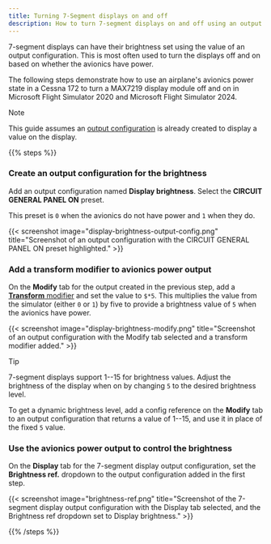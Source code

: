 ```yaml
---
title: Turning 7-Segment displays on and off
description: How to turn 7-segment displays on and off using an output configuration.
---
```


7-segment displays can have their brightness set using the value of an output configuration. This is most often used to turn the displays off and on based on whether the avionics have power.

The following steps demonstrate how to use an airplane's avionics power state in a Cessna 172 to turn a MAX7219 display module off and on in Microsoft Flight Simulator 2020 and Microsoft Flight Simulator 2024.

> [!NOTE]
> This guide assumes an [output configuration](/devices/seven-segment-display/configuring-output/) is already created to display a value on the display.

{{% steps %}}

### Create an output configuration for the brightness

Add an output configuration named **Display brightness**. Select the **CIRCUIT GENERAL PANEL ON** preset.

This preset is `0` when the avionics do not have power and `1` when they do.

{{< screenshot image="display-brightness-output-config.png" title="Screenshot of an output configuration with the CIRCUIT GENERAL PANEL ON preset highlighted." >}}

### Add a transform modifier to avionics power output

On the **Modify** tab for the output created in the previous step, add a [**Transform** modifier](/features/modifiers/transform/) and set the value to `$*5`. This multiplies the value from the simulator (either `0` or `1`) by five to provide a brightness value of `5` when the avionics have power.

{{< screenshot image="display-brightness-modify.png" title="Screenshot of an output configuration with the Modify tab selected and a transform modifier added." >}}

> [!TIP]
> 7-segment displays support 1--15 for brightness values. Adjust the brightness of the display when on by changing `5` to the desired brightness level.
>
> To get a dynamic brightness level, add a config reference on the **Modify** tab to an output configuration that returns a value of 1--15, and use it in place of the fixed `5` value.

### Use the avionics power output to control the brightness

On the **Display** tab for the 7-segment display output configuration, set the **Brightness ref.** dropdown to the output configuration added in the first step.

{{< screenshot image="brightness-ref.png" title="Screenshot of the 7-segment display output configuration with the Display tab selected, and the Brightness ref dropdown set to Display brightness." >}}

{{% /steps %}}
